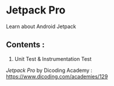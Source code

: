 # Jetpack Pro 
Learn about Android Jetpack

## Contents :
1. Unit Test & Instrumentation Test

*Jetpack Pro* by Dicoding Academy :
https://www.dicoding.com/academies/129

